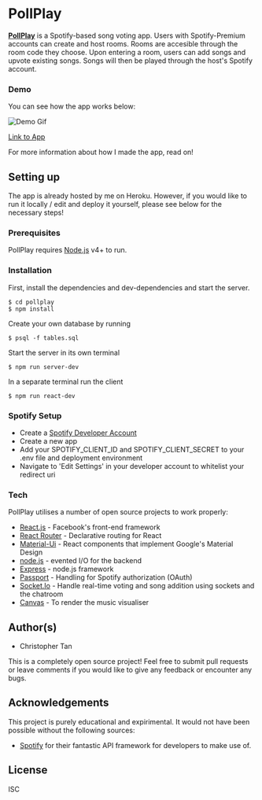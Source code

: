 # PollPlay
[**PollPlay**](https://github.com/chrismintan/pollplay) is a Spotify-based song voting app. Users with Spotify-Premium accounts can create and host rooms. Rooms are accesible through the room code they choose. Upon entering a room, users can add songs and upvote existing songs. Songs will then be played through the host's Spotify account.

### Demo
You can see how the app works below:

![Demo Gif](https://github.com/chrismintan/pollplay/blob/master/public/project4-demo.gif)

[Link to App](https://pollplay.herokuapp.com/)

For more information about how I made the app, read on!

## Setting up
The app is already hosted by me on Heroku. However, if you would like to run it locally / edit and deploy it yourself, please see below for the necessary steps!
### Prerequisites
PollPlay requires [Node.js](https://nodejs.org/) v4+ to run.

### Installation
First, install the dependencies and dev-dependencies and start the server.
```
$ cd pollplay
$ npm install
```
Create your own database by running
```
$ psql -f tables.sql
```
Start the server in its own terminal
```
$ npm run server-dev
```
In a separate terminal run the client
```
$ npm run react-dev
```
### Spotify Setup
* Create a [Spotify Developer Account](https://developer.spotify.com/dashboard/login)
* Create a new app
* Add your SPOTIFY\_CLIENT\_ID and SPOTIFY\_CLIENT\_SECRET to your .env file and deployment environment
* Navigate to 'Edit Settings' in your developer account to whitelist your redirect uri

### Tech
PollPlay utilises a number of open source projects to work properly:
* [React.js](https://reactjs.org/) - Facebook's front-end framework
* [React Router](https://reacttraining.com/react-router/) - Declarative routing for React
* [Material-Ui](https://material-ui.com/) - React components that implement Google's Material Design
* [node.js](https://nodejs.org/en/) - evented I/O for the backend
* [Express](https://expressjs.com/) - node.js framework
* [Passport](http://www.passportjs.org/docs/oauth/) - Handling for Spotify authorization (OAuth)
* [Socket.Io](https://socket.io/) - Handle real-time voting and song addition using sockets and the chatroom
* [Canvas](https://developer.mozilla.org/en-US/docs/Web/API/Canvas_API) - To render the music visualiser

## Author(s)
- Christopher Tan

This is a completely open source project! Feel free to submit pull requests or leave comments if you would like to give any feedback or encounter any bugs.

## Acknowledgements
This project is purely educational and expirimental. It would not have been possible without the following sources:

* [Spotify](https://www.spotify.com/) for their fantastic API framework for developers to make use of.

## License
ISC